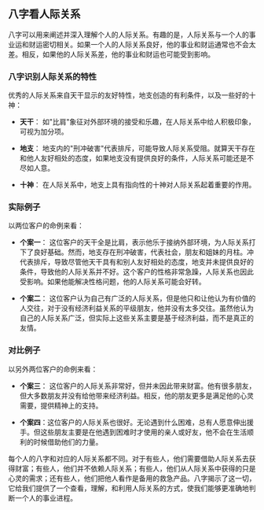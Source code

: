 ## 八字看人际关系

八字可以用来阐述并深入理解个人的人际关系。有趣的是，人际关系与一个人的事业运和财运密切相关。如果一个人的人际关系良好，他的事业和财运通常也不会太差。相反，如果他的人际关系差，他的事业和财运也可能受到影响。

### 八字识别人际关系的特性

优秀的人际关系来自天干显示的友好特性，地支创造的有利条件，以及一些好的十神：

- **天干**： 如"比肩"象征对外部环境的接受和乐趣，在人际关系中给人积极印象，可视为加分项。

- **地支**： 地支内的"刑冲破害"代表排斥，可能导致人际关系受阻。就算天干存在和他人友好相处的态度，如果地支没有提供良好的条件，人际关系可能还是不尽如人意。

- **十神**： 在人际关系中，地支上具有指向性的十神对人际关系起着重要的作用。

### 实际例子

以两位客户的命例来看：

- **个案一**： 这位客户的天干全是比肩，表示他乐于接纳外部环境，为人际关系打下了良好基础。然而，地支存在刑冲破害，代表社会，朋友和姐妹的月柱。冲代表排斥，导致尽管他天干具有和别人友好相处的态度，地支并未提供良好的条件，导致他的人际关系并不好。这个客户的性格非常急躁，人际关系也因此受影响。如果他能解决性格问题，他的人际关系可能会好转。

- **个案二**： 这位客户认为自己有广泛的人际关系，但是他只和让他认为有价值的人交往，对于没有经济利益关系的平级朋友，他并没有太多交往。虽然他认为自己的人际关系广泛，但实际上这些关系主要是基于经济利益，而不是真正的友情。

### 对比例子

以另外两位客户的命例来看：

- **个案三**： 这位客户的人际关系非常好，但并未因此带来财富。他有很多朋友，但大多数朋友并没有给他带来经济利益。相反，他的朋友更多是满足他的心灵需要，提供精神上的支持。

- **个案四**：这位客户的人际关系也很好。无论遇到什么困难，总有人愿意伸出援手。但这些朋友主要是在他遇到困难时才使用的亲人或好友，他不会在生活顺利的时候借助他们的力量。

每个人的八字和对应的人际关系都不同。对于有些人，他们需要借助人际关系去获得财富；有些人，他们并不依赖人际关系；有些人，他们从人际关系中获得的只是心灵的需求；还有些人，他们把他人看作是备用的救急产品。八字揭示了这一切，它给我们提供了一个查看，理解，和利用人际关系的方式，使我们能够更准确地判断一个人的事业进程。